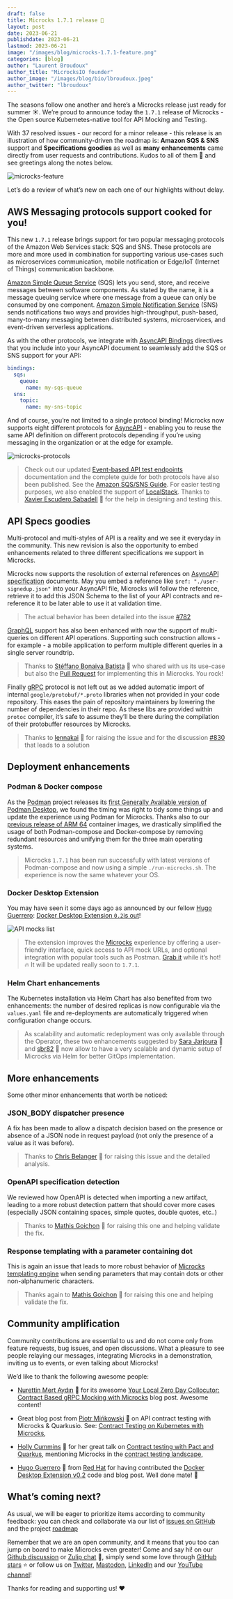 ```yaml
---
draft: false
title: Microcks 1.7.1 release 🚀
layout: post
date: 2023-06-21
publishdate: 2023-06-21
lastmod: 2023-06-21
image: "/images/blog/microcks-1.7.1-feature.png"
categories: [blog]
author: "Laurent Broudoux"
author_title: "MicrocksIO founder"
author_image: "/images/blog/bio/lbroudoux.jpeg"
author_twitter: "lbroudoux"
---
```


The seasons follow one another and here’s a Microcks release just ready for summer ☀️. We’re proud to announce today the `1.7.1` release of Microcks - the Open source Kubernetes-native tool for API Mocking and Testing.

With 37 resolved issues - our record for a minor release - this release is an illustration of how community-driven the roadmap is: **Amazon SQS & SNS** support and **Specifications goodies** as well as **many** **enhancements** came directly from user requests and contributions. Kudos to all of them 👏 and see greetings along the notes below.

![microcks-feature](/images/blog/microcks-1.7.1-feature.png)

Let’s do a review of what’s new on each one of our highlights without delay.


## AWS Messaging protocols support cooked for you!

This new `1.7.1` release brings support for two popular messaging protocols of the Amazon Web Services stack: SQS and SNS. These protocols are more and more used in combination for supporting various use-cases such as microservices communication, mobile notification or Edge/IoT (Internet of Things) communication backbone.

[Amazon Simple Queue Service](https://aws.amazon.com/sqs/) (SQS) lets you send, store, and receive messages between software components. As stated by the name, it is a message queuing service where one message from a queue can only be consumed by one component. [Amazon Simple Notification Service](https://aws.amazon.com/sns/) (SNS) sends notifications two ways and provides high-throughput, push-based, many-to-many messaging between distributed systems, microservices, and event-driven serverless applications.

As with the other protocols, we integrate with [AsyncAPI Bindings](https://github.com/asyncapi/bindings/tree/master/amqp) directives that you include into your AsyncAPI document to seamlessly add the SQS or SNS support for your API: 

```yaml
bindings:
  sqs:
    queue:
      name: my-sqs-queue
  sns:
    topic:
      name: my-sns-topic
```

And of course, you’re not limited to a single protocol binding! Microcks now supports eight different protocols for [AsyncAPI](https://www.asyncapi.com/) - enabling you to reuse the same API definition on different protocols depending if you’re using messaging in the organization or at the edge for example. 

![microcks-protocols](/images/blog/microcks-1.7.1-protocols.png)

> Check out our updated [Event-based API test endpoints](https://microcks.io/documentation/using/tests/#event-based-apis) documentation and the complete guide for both protocols have also been published. See the [Amazon SQS/SNS Guide](https://microcks.io/documentation/guides/aws-sqs-sns-support/). For easier testing purposes, we also enabled the support of [LocalStack](https://localstack.cloud/). Thanks to [Xavier Escudero Sabadell](http://github.com/xescuder) 🙏 for the help in designing and testing this.


## API Specs goodies

Multi-protocol and multi-styles of API is a reality and we see it everyday in the community. This new revision is also the opportunity to embed enhancements related to three different specifications we support in Microcks.

Microcks now supports the resolution of external references on [AsyncAPI specification](https://www.asyncapi.com/) documents. May you embed a reference like ``$ref: "./user-signedup.json"`` into your AsyncAPI file, Microcks will follow the reference, retrieve it to add this JSON Schema to the list of your API contracts and re-reference it to be later able to use it at validation time.

> The actual behavior has been detailed into the issue [#782](https://github.com/microcks/microcks/issues/782)

[GraphQL](https://graphql.org/) support has also been enhanced with now the support of multi-queries on different API operations. Supporting such construction allows - for example - a mobile application to perform multiple different queries in a single server roundtrip.

> Thanks to [Stéffano Bonaiva Batista](https://github.com/sbonaiva) 🙏 who shared with us its use-case but also the [Pull Request](https://github.com/microcks/microcks/pull/805) for implementing this in Microcks. You rock!

Finally [gRPC](https://grpc.io/) protocol is not left out as we added automatic import of internal ``google/protobuf/*.proto`` libraries when not provided in your code repository. This eases the pain of repository maintainers by lowering the number of dependencies in their repo. As these libs are provided within ``protoc`` compiler, it’s safe to assume they’ll be there during the compilation of their protobuffer resources by Microcks.

> Thanks to [lennakai](https://github.com/lennakai) 🙏 for raising the issue and for the discussion [#830](https://github.com/orgs/microcks/discussions/830) that leads to a solution


## Deployment enhancements

### Podman & Docker compose

As the [Podman](https://podman.io) project releases its [first Generally Available version of Podman Desktop](https://developers.redhat.com/articles/2023/05/23/podman-desktop-now-generally-available), we found the timing was right to tidy some things up and update the experience using Podman for Microcks. Thanks also to our [previous release of ARM 64](https://microcks.io/blog/microcks-1.7.0-release/#technical-upgrades) container images, we drastically simplified the usage of both Podman-compose and Docker-compose by removing redundant resources and unifying them for the three main operating systems. 

> Microcks `1.7.1` has been run successfully with latest versions of Podman-compose and now using a simple `./run-microcks.sh`. The experience is now the same whatever your OS.


### Docker Desktop Extension

You may have seen it some days ago as announced by our fellow [Hugo Guerrero](https://www.linkedin.com/in/hugoguerrero/): [Docker Desktop Extension `0.2`is out](https://microcks.io/blog/docker-desktop-extension-0.2/)!

![API mocks list](/images/blog/docker-desktop-extension-0.2-list.png )

> The extension improves the [Microcks](https://microcks.io/) experience by offering a user-friendly interface, quick access to API mock URLs, and optional integration with popular tools such as Postman. [Grab it](https://hub.docker.com/layers/microcks/microcks-docker-desktop-extension/0.2.0/images/sha256-270d1100ae936b54620d97b081669d93ea3685d399f7bbf42c5bc23fede744f1?context=explore) while it’s hot! 🔥 It will be updated really soon to `1.7.1`.


### Helm Chart enhancements

The Kubernetes installation via Helm Chart has also benefited from two enhancements: the number of desired replicas is now configurable via the `values.yaml` file and re-deployments are automatically triggered when configuration change occurs.

> As scalability and automatic redeployment was only available through the Operator, these two enhancements suggested by [Sara Jarjoura](https://github.com/sarasensible) 🙏 and [sbr82](https://github.com/sbr82) 🙏 now allow to have a very scalable and dynamic setup of Microcks via Helm for better GitOps implementation.


## More enhancements 

Some other minor enhancements that worth be noticed:

### JSON_BODY dispatcher presence

A fix has been made to allow a dispatch decision based on the presence or absence of a JSON node in request payload (not only the presence of a value as it was before).

> Thanks to [Chris Belanger](https://github.com/Feasoron) 🙏 for raising this issue and the detailed analysis.


### OpenAPI specification detection

We reviewed how OpenAPI is detected when importing a new artifact, leading to a more robust detection pattern that should cover more cases (especially JSON containing spaces, simple quotes, double quotes, etc..)

> Thanks to [Mathis Goichon](https://github.com/MathisGoichon) 🙏 for raising this one and helping validate the fix. 


### Response templating with a parameter containing dot

This is again an issue that leads to more robust behavior of [Microcks templating engine](https://microcks.io/documentation/using/advanced/templates/) when sending parameters that may contain dots or other non-alphanumeric characters.

> Thanks again to [Mathis Goichon](https://github.com/MathisGoichon) 🙏 for raising this one and helping validate the fix. 


## Community amplification

Community contributions are essential to us and do not come only from feature requests, bug issues, and open discussions. What a pleasure to see people relaying our messages, integrating Microcks in a demonstration, inviting us to events, or even talking about Microcks!

We’d like to thank the following awesome people:

* [Nurettin Mert Aydın](https://mert.codes/) 🙏 for its awesome [Your Local Zero Day Collocutor: Contract Based gRPC Mocking with Microcks](https://mert.codes/your-loyal-zero-day-collocutor-contract-based-grpc-mocking-with-microcks-ec614977070e) blog post. Awesome content!

* Great blog post from [Piotr Mińkowski](https://www.linkedin.com/in/piotrminkowski/) 🙏 on API contract testing with Microcks & Quarkusio. See: [Contract Testing on Kubernetes with Microcks](https://piotrminkowski.com/2023/05/20/contract-testing-on-kubernetes-with-microcks/),

* [Holly Cummins](https://www.linkedin.com/in/holly-k-cummins/) 🙏 for her great talk on [Contract testing with Pact and Quarkus](https://speakerdeck.com/hollycummins/contract-testing-with-pact-and-quarkus), mentioning Microcks in the [contract testing landscape](https://speakerdeck.com/hollycummins/contract-testing-with-pact-and-quarkus?slide=86),

* [Hugo Guerrero](https://github.com/hguerrero ) 🙏 from [Red Hat](https://redhat.com) for having contributed the [Docker Desktop Extension v0.2](https://microcks.io/blog/docker-desktop-extension-0.2/) code and blog post. Well done mate! 💪


## What’s coming next?

As usual, we will be eager to prioritize items according to community feedback: you can check and collaborate via our list of [issues on GitHub](https://github.com/microcks/microcks/issues) and the project [roadmap](https://github.com/orgs/microcks/projects/1)

Remember that we are an open community, and it means that you too can jump on board to make Microcks even greater! Come and say hi! on our [Github discussion](https://github.com/microcks/microcks/discussions) or [Zulip chat](https://microcksio.zulipchat.com/) 🐙, simply send some love through [GitHub stars](https://github.com/microcks/microcks) ⭐️ or follow us on [Twitter](https://twitter.com/microcksio), [Mastodon](https://hachyderm.io/@microcksio@mastodon.social), [LinkedIn](https://www.linkedin.com/company/microcks/) and our [YouTube channel](https://www.youtube.com/c/Microcks)!

Thanks for reading and supporting us! ❤️
